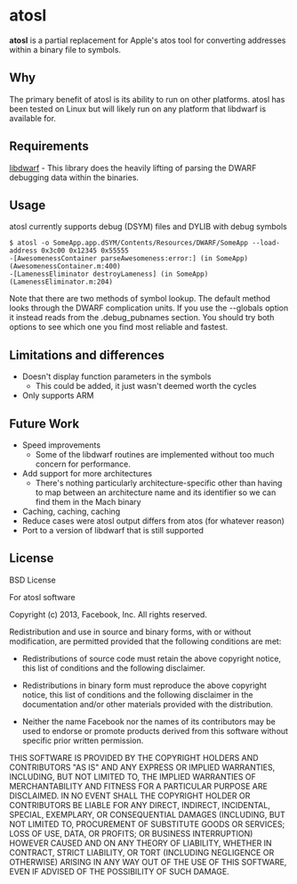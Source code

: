 # atosl

__atosl__ is a partial replacement for Apple's atos tool for converting
addresses within a binary file to symbols.

## Why

The primary benefit of atosl is its ability to run on other platforms.
atosl has been tested on Linux but will likely run on any platform that
libdwarf is available for.

## Requirements

[libdwarf](https://aur.archlinux.org/packages/libdwarf/) - This library
does the heavily lifting of parsing the DWARF debugging data within the
binaries.

## Usage

atosl currently supports debug (DSYM) files and DYLIB with debug symbols

```
$ atosl -o SomeApp.app.dSYM/Contents/Resources/DWARF/SomeApp --load-address 0x3c00 0x12345 0x55555
-[AwesomenessContainer parseAwesomeness:error:] (in SomeApp) (AwesomenessContainer.m:400)
-[LamenessEliminator destroyLameness] (in SomeApp) (LamenessEliminator.m:204)
```

Note that there are two methods of symbol lookup. The default method
looks through the DWARF complication units. If you use the --globals
option it instead reads from the .debug_pubnames section. You should try
both options to see which one you find most reliable and fastest.

## Limitations and differences

* Doesn't display function parameters in the symbols
  * This could be added, it just wasn't deemed worth the cycles
* Only supports ARM

## Future Work

* Speed improvements
  * Some of the libdwarf routines are implemented without too much concern for
    performance.
* Add support for more architectures
  * There's nothing particularly architecture-specific other than having to map
    between an architecture name and its identifier so we can find them in the
    Mach binary
* Caching, caching, caching
* Reduce cases were atosl output differs from atos (for whatever reason)
* Port to a version of libdwarf that is still supported

## License

BSD License

For atosl software

Copyright (c) 2013, Facebook, Inc. All rights reserved.

Redistribution and use in source and binary forms, with or without modification,
are permitted provided that the following conditions are met:

 * Redistributions of source code must retain the above copyright notice, this
   list of conditions and the following disclaimer.

 * Redistributions in binary form must reproduce the above copyright notice,
   this list of conditions and the following disclaimer in the documentation
   and/or other materials provided with the distribution.

 * Neither the name Facebook nor the names of its contributors may be used to
   endorse or promote products derived from this software without specific
   prior written permission.

THIS SOFTWARE IS PROVIDED BY THE COPYRIGHT HOLDERS AND CONTRIBUTORS "AS IS" AND
ANY EXPRESS OR IMPLIED WARRANTIES, INCLUDING, BUT NOT LIMITED TO, THE IMPLIED
WARRANTIES OF MERCHANTABILITY AND FITNESS FOR A PARTICULAR PURPOSE ARE
DISCLAIMED. IN NO EVENT SHALL THE COPYRIGHT HOLDER OR CONTRIBUTORS BE LIABLE FOR
ANY DIRECT, INDIRECT, INCIDENTAL, SPECIAL, EXEMPLARY, OR CONSEQUENTIAL DAMAGES
(INCLUDING, BUT NOT LIMITED TO, PROCUREMENT OF SUBSTITUTE GOODS OR SERVICES;
LOSS OF USE, DATA, OR PROFITS; OR BUSINESS INTERRUPTION) HOWEVER CAUSED AND ON
ANY THEORY OF LIABILITY, WHETHER IN CONTRACT, STRICT LIABILITY, OR TORT
(INCLUDING NEGLIGENCE OR OTHERWISE) ARISING IN ANY WAY OUT OF THE USE OF THIS
SOFTWARE, EVEN IF ADVISED OF THE POSSIBILITY OF SUCH DAMAGE.
